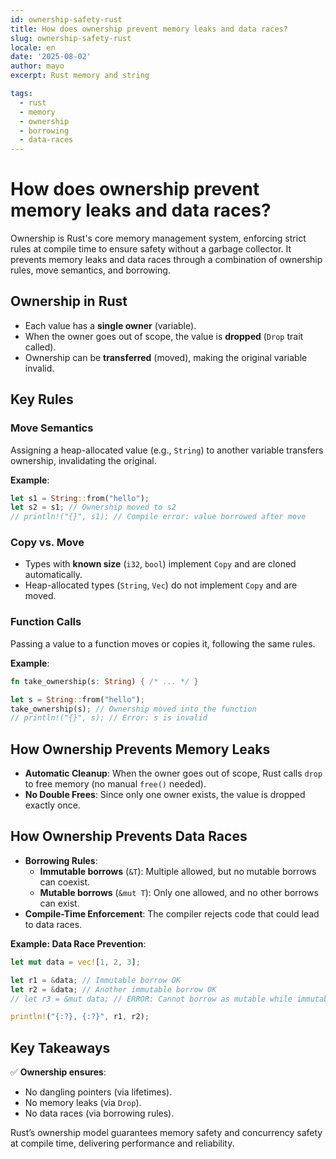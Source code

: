 ```yaml
---
id: ownership-safety-rust
title: How does ownership prevent memory leaks and data races?
slug: ownership-safety-rust
locale: en
date: '2025-08-02'
author: mayo
excerpt: Rust memory and string

tags:
  - rust
  - memory
  - ownership
  - borrowing
  - data-races
---
```


# How does ownership prevent memory leaks and data races?

Ownership is Rust's core memory management system, enforcing strict rules at compile time to ensure safety without a garbage collector. It prevents memory leaks and data races through a combination of ownership rules, move semantics, and borrowing.

## Ownership in Rust

- Each value has a **single owner** (variable).
- When the owner goes out of scope, the value is **dropped** (`Drop` trait called).
- Ownership can be **transferred** (moved), making the original variable invalid.

## Key Rules

### Move Semantics

Assigning a heap-allocated value (e.g., `String`) to another variable transfers ownership, invalidating the original.

**Example**:
```rust
let s1 = String::from("hello");
let s2 = s1; // Ownership moved to s2
// println!("{}", s1); // Compile error: value borrowed after move
```

### Copy vs. Move

- Types with **known size** (`i32`, `bool`) implement `Copy` and are cloned automatically.
- Heap-allocated types (`String`, `Vec`) do not implement `Copy` and are moved.

### Function Calls

Passing a value to a function moves or copies it, following the same rules.

**Example**:
```rust
fn take_ownership(s: String) { /* ... */ }

let s = String::from("hello");
take_ownership(s); // Ownership moved into the function
// println!("{}", s); // Error: s is invalid
```

## How Ownership Prevents Memory Leaks

- **Automatic Cleanup**: When the owner goes out of scope, Rust calls `drop` to free memory (no manual `free()` needed).
- **No Double Frees**: Since only one owner exists, the value is dropped exactly once.

## How Ownership Prevents Data Races

- **Borrowing Rules**:
  - **Immutable borrows** (`&T`): Multiple allowed, but no mutable borrows can coexist.
  - **Mutable borrows** (`&mut T`): Only one allowed, and no other borrows can exist.
- **Compile-Time Enforcement**: The compiler rejects code that could lead to data races.

**Example: Data Race Prevention**:
```rust
let mut data = vec![1, 2, 3];

let r1 = &data; // Immutable borrow OK
let r2 = &data; // Another immutable borrow OK
// let r3 = &mut data; // ERROR: Cannot borrow as mutable while immutable borrows exist

println!("{:?}, {:?}", r1, r2);
```

## Key Takeaways

✅ **Ownership ensures**:
- No dangling pointers (via lifetimes).
- No memory leaks (via `Drop`).
- No data races (via borrowing rules).

Rust’s ownership model guarantees memory safety and concurrency safety at compile time, delivering performance and reliability.
